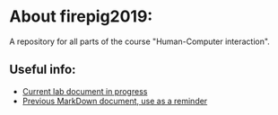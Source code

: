# About firepig2019:
A repository for all parts of the course "Human-Computer interaction".

## Useful info:
- [Current lab document in progress](https://vult-my.sharepoint.com/:w:/g/personal/vilius_minkevicius_mif_stud_vu_lt/ERJ0LOdauRxJipvFppfRwuIBMe0JzVWfUQtCmoNPOHVhBA?e=D9wa7e)
- [Previous MarkDown document, use as a reminder](https://github.com/Tristanas/PSI2-Food-Bee-Inc/blob/master/Dokumentas.md)
